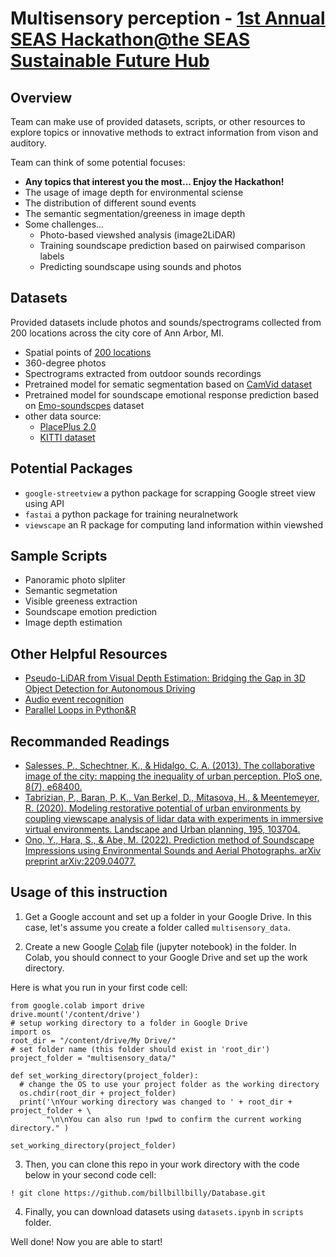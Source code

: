 # Multisensory perception - [1st Annual SEAS Hackathon@the SEAS Sustainable Future Hub](https://sites.google.com/umich.edu/hackathon/home)
## Overview
Team can make use of provided datasets, scripts, or other resources to explore topics or innovative methods to extract information from vison and auditory.  

Team can think of some potential focuses:
- **Any topics that interest you the most... Enjoy the Hackathon!**
- The usage of image depth for environmental sciense 
- The distribution of different sound events
- The semantic segmentation/greeness in image depth
- Some challenges...
	- Photo-based viewshed analysis (image2LiDAR)
	- Training soundscape prediction based on pairwised comparison labels
	- Predicting soundscape using sounds and photos

## Datasets
Provided datasets include photos and sounds/spectrograms collected from 200 locations across the city core of Ann Arbor, MI.

- Spatial points of [200 locations](https://github.com/billbillbilly/Database/tree/main/viewscape_data)
- 360-degree photos 
- Spectrograms extracted from outdoor sounds recordings
- Pretrained model for sematic segmentation based on [CamVid dataset](https://paperswithcode.com/dataset/camvid)
- Pretrained model for soundscape emotional response prediction based on [Emo-soundscpes](https://metacreation.net/emo-soundscapes/) dataset
- other data source: 
	- [PlacePlus 2.0](https://www.dropbox.com/s/grzoiwsaeqrmc1l/place-pulse-2.0.zip?dl=0)
	- [KITTI dataset](http://www.cvlibs.net/datasets/kitti/eval_object.php?obj_benchmark=3d)

## Potential Packages 
- ```google-streetview``` a python package for scrapping Google street view using API
- ```fastai``` a python package for training neuralnetwork
- ```viewscape``` an R package for computing land information within viewshed

## Sample Scripts
- Panoramic photo slpliter
- Semantic segmetation
- Visible greeness extraction
- Soundscape emotion prediction
- Image depth estimation

## Other Helpful Resources
- [Pseudo-LiDAR from Visual Depth Estimation: Bridging the Gap in 3D Object Detection for Autonomous Driving](https://github.com/mileyan/pseudo_lidar/tree/6e60ebabd47082af4031fed4481d23d9bca4598f#usage)
- [Audio event recognition](https://essentia.upf.edu/models.html#audio-event-recognition)
- [Parallel Loops in Python&R](https://www.dominodatalab.com/blog/simple-parallelization)

## Recommanded Readings
- [Salesses, P., Schechtner, K., & Hidalgo, C. A. (2013). The collaborative image of the city: mapping the inequality of urban perception. PloS one, 8(7), e68400.](https://link.springer.com/chapter/10.1007/978-3-319-46448-0_12#Tab1)
- [Tabrizian, P., Baran, P. K., Van Berkel, D., Mitasova, H., & Meentemeyer, R. (2020). Modeling restorative potential of urban environments by coupling viewscape analysis of lidar data with experiments in immersive virtual environments. Landscape and Urban planning, 195, 103704.](https://www.sciencedirect.com/science/article/pii/S016920461930831X)
- [Ono, Y., Hara, S., & Abe, M. (2022). Prediction method of Soundscape Impressions using Environmental Sounds and Aerial Photographs. arXiv preprint arXiv:2209.04077.](https://arxiv.org/pdf/2209.04077.pdf)

## Usage of this instruction
1. Get a Google account and set up a folder in your Google Drive. 
In this case, let's assume you create a folder called `multisensory_data`.

2. Create a new Google [Colab](https://colab.research.google.com/) file (jupyter notebook) in the folder.
In Colab, you should connect to your Google Drive and set up the work directory.

Here is what you run in your first code cell:

```
from google.colab import drive
drive.mount('/content/drive')
# setup working directory to a folder in Google Drive
import os 
root_dir = "/content/drive/My Drive/"
# set folder name (this folder should exist in 'root_dir')
project_folder = "multisensory_data/"

def set_working_directory(project_folder):
  # change the OS to use your project folder as the working directory
  os.chdir(root_dir + project_folder)
  print('\nYour working directory was changed to ' + root_dir + project_folder + \
        "\n\nYou can also run !pwd to confirm the current working directory." )

set_working_directory(project_folder)
```

3. Then, you can clone this repo in your work directory with the code below in your second code cell:

```
! git clone https://github.com/billbillbilly/Database.git
```

4. Finally, you can download datasets using `datasets.ipynb` in `scripts` folder.

Well done! Now you are able to start!
